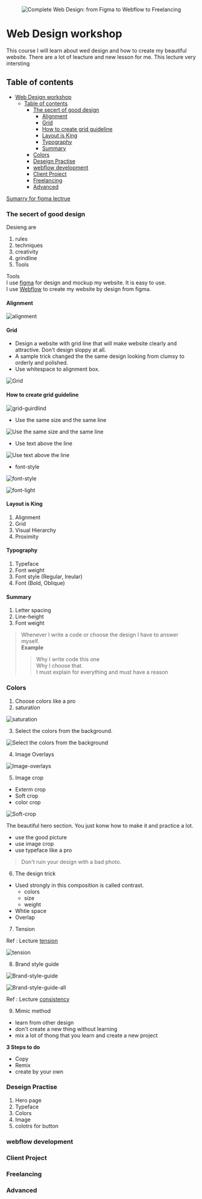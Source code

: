 <div align="center">
<img src="img/Banner.jpg" alt="Complete Web Design: from Figma to Webflow to Freelancing">
</div>

# Web Design workshop

This course I will learn about wed design and how to create my beautiful website. There are a lot of leacture and new lesson for me. This lecture very intersting

## Table of contents

- [Web Design workshop](#web-design-workshop)
  - [Table of contents](#table-of-contents)
    - [The secert of good design](#the-secert-of-good-design)
      - [Alignment](#alignment)
      - [Grid](#grid)
      - [How to create grid guideline](#how-to-create-grid-guideline)
      - [Layout is King](#layout-is-king)
      - [Typography](#typography)
      - [Summary](#summary)
    - [Colors](#colors)
    - [Deseign Practise](#deseign-practise)
    - [webflow development](#webflow-development)
    - [Client Project](#client-project)
    - [Freelancing](#freelancing)
    - [Advanced](#advanced)

[Sumarry for figma lectrue](https://docs.google.com/presentation/d/1njZNw-zXzvnaDuIat72FCTy-FIiOi-iSMCm18PeQ5Bw/edit?usp=sharing)

### The secert of good design

Desieng are 

1. rules 
2. techniques 
3. creativity 
4. grindline
5. Tools 

Tools  
I use [figma](https://www.figma.com/) for design and mockup my website. It is easy to use.  
I use [Webflow](https://webflow.com/) to create my website by design from figma.

#### Alignment  

![alignment](img/alignment.png)

#### Grid  

* Design a website with grid line that will make website clearly and attractive. Don't design sloppy at all.  
* A sample trick changed the the same design looking from clumsy to orderly and polished.
* Use whitespace to alignment box.

![Grid](img/grid.png)

#### How to create grid guideline

![grid-guirdlind](img/grid-guideline.png)

* Use the same size and the same line

![Use the same size and the same line](img/same-size-same-line.png)

* Use text above the line

![Use text above the line](img/above-the-line.png)

* font-style

![font-style](img/font-style.png)

![font-light](img/font-light.png)

#### Layout is King

1. Alignment
2. Grid
3. Visual Hierarchy
4. Proximity

#### Typography

1. Typeface
2. Font weight
3. Font style (Regular, Ireular)
4. Font (Bold, Oblique)

#### Summary

1. Letter spacing
2. Line-height
3. Font weight

> Whenever I write a code or choose the design I have to answer myself.  
> **Example**  
> > Why I write code this one   
> > Why I choose that.   
> I must explain for everything and must have a reason   

### Colors

1. Choose colors like a pro
2. saturation  

![saturation](img/saturation.png)

3. Select the colors from the background.  

![Select the colors from the background](img/select-color-from-the-background.png)

4. Image Overlays  

![Image-overlays](img/overlay.png)

5. Image crop
  + Exterm crop
  + Soft crop
  + color crop

![Soft-crop](img/sfoft-crop.png)

The beautiful hero section. You just konw how to make it and practice a lot.  

* use the good picture
* use image crop
* use typeface like a pro 

> Don't ruin your design with a bad photo.

6. The design trick
  + Used strongly in this composition is called contrast.
    - colors
    - size
    - weight
  + Whtie space
  + Overlap

7. Tension

Ref : Lecture [tension](https://www.udemy.com/course/freelance-web-design-from-design-to-development-to-making-money/learn/lecture/17941492#overview)  

![tension](img/tension.png)

8. Brand style guide  

![Brand-style-guide](img/Brand-style-guide.png)

![Brand-style-guide-all](img/Brand-style-guide-all.png)

Ref : Lecture [consistency](https://www.udemy.com/course/freelance-web-design-from-design-to-development-to-making-money/learn/lecture/17941580#overview)  

9. Mimic method
- learn from other design
- don't create a new thing without learning 
- mix a lot of thong that you learn and create a new project

**3 Steps to do**
- Copy
- Remix
- create by your own

### Deseign Practise

1. Hero page
2. Typeface
3. Colors
4. Image
5. colotrs for button

### webflow development

### Client Project

### Freelancing

### Advanced
